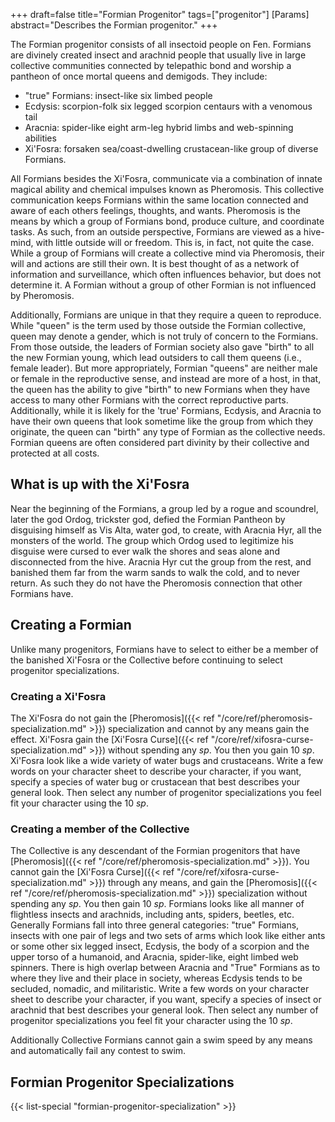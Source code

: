 +++
draft=false
title="Formian Progenitor"
tags=["progenitor"]
[Params]
  abstract="Describes the Formian progenitor."
+++

The Formian progenitor consists of all insectoid people on Fen. Formians are divinely created insect and arachnid people that usually live in large collective communities connected by telepathic bond and worship a pantheon of once mortal queens and demigods. They include:

* "true" Formians: insect-like six limbed people
* Ecdysis: scorpion-folk six legged scorpion centaurs with a venomous tail
* Aracnia: spider-like eight arm-leg hybrid limbs and web-spinning abilities
* Xi'Fosra: forsaken sea/coast-dwelling crustacean-like group of diverse Formians. 

All Formians besides the Xi'Fosra, communicate via a combination of innate magical ability and chemical impulses known as Pheromosis. This collective communication keeps Formians within the same location connected and aware of each others feelings, thoughts, and wants. Pheromosis is the means by which a group of Formians bond, produce culture, and coordinate tasks. As such, from an outside perspective, Formians are viewed as a hive-mind, with little outside will or freedom. This is, in fact, not quite the case. While a group of Formians will create a collective mind via Pheromosis, their will and actions are still their own. It is best thought of as a network of information and surveillance, which often influences behavior, but does not determine it. A Formian without a group of other Formian is not influenced by Pheromosis. 

Additionally, Formians are unique in that they require a queen to reproduce. While "queen" is the term used by those outside the Formian collective, queen may denote a gender, which is not truly of concern to the Formians. From those outside, the leaders of Formian society also gave "birth" to all the new Formian young, which lead outsiders to call them queens (i.e., female leader). But more appropriately, Formian "queens" are neither male or female in the reproductive sense, and instead are more of a host, in that, the queen has the ability to give "birth" to new Formians when they have access to many other Formians with the correct reproductive parts. Additionally, while it is likely for the 'true' Formians, Ecdysis, and Aracnia to have their own queens that look sometime like the group from which they originate, the queen can "birth" any type of Formian as the collective needs. Formian queens are often considered part divinity by their collective and protected at all costs.

## What is up with the Xi'Fosra

Near the beginning of the Formians, a group led by a rogue and scoundrel, later the god Ordog, trickster god, defied the Formian Pantheon by disguising himself as Vis Alta, water god, to create, with Aracnia Hyr, all the monsters of the world. The group which Ordog used to legitimize his disguise were cursed to ever walk the shores and seas alone and disconnected from the hive. Aracnia Hyr cut the group from the rest, and banished them far from the warm sands to walk the cold, and to never return. As such they do not have the Pheromosis connection that other Formians have.

## Creating a Formian 

Unlike many progenitors, Formians have to select to either be a member of the banished Xi'Fosra or the Collective before continuing to select progenitor specializations. 

### Creating a Xi'Fosra

The Xi'Fosra do not gain the [Pheromosis]({{< ref "/core/ref/pheromosis-specialization.md" >}}) specialization and cannot by any means gain the effect. Xi'Fosra gain the [Xi'Fosra Curse]({{< ref "/core/ref/xifosra-curse-specialization.md" >}}) without spending any *sp*. You then you gain 10 *sp*. Xi'Fosra look like a wide variety of water bugs and crustaceans. Write a few words on your character sheet to describe your character, if you want, specify a species of water bug or crustacean that best describes your general look. Then select any number of progenitor specializations you feel fit your character using the 10 *sp*.

### Creating a member of the Collective

The Collective is any descendant of the Formian progenitors that have [Pheromosis]({{< ref "/core/ref/pheromosis-specialization.md" >}}). You cannot gain the [Xi'Fosra Curse]({{< ref "/core/ref/xifosra-curse-specialization.md" >}}) through any means, and gain the [Pheromosis]({{< ref "/core/ref/pheromosis-specialization.md" >}}) specialization without spending any *sp*. You then gain 10 *sp*. Formians looks like all manner of flightless insects and arachnids, including ants, spiders, beetles, etc. Generally Formians fall into three general categories: "true" Formians, insects with one pair of legs and two sets of arms which look like either ants or some other six legged insect, Ecdysis, the body of a scorpion and the upper torso of a humanoid, and Aracnia, spider-like, eight limbed web spinners. There is high overlap between Aracnia and "True" Formians as to where they live and their place in society, whereas Ecdysis tends to be secluded, nomadic, and militaristic. Write a few words on your character sheet to describe your character, if you want, specify a species of insect or arachnid that best describes your general look. Then select any number of progenitor specializations you feel fit your character using the 10 *sp*.

Additionally Collective Formians cannot gain a swim speed by any means and automatically fail any contest to swim.

## Formian Progenitor Specializations

{{< list-special "formian-progenitor-specialization" >}}
